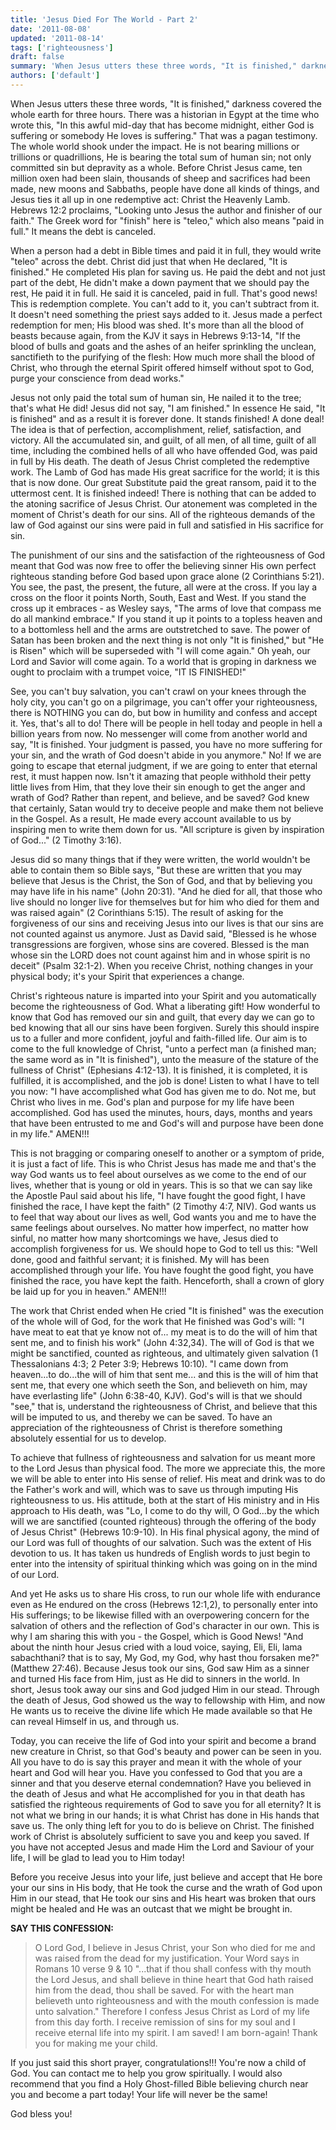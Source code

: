 ```yaml
---
title: 'Jesus Died For The World - Part 2'
date: '2011-08-08'
updated: '2011-08-14'
tags: ['righteousness']
draft: false
summary: 'When Jesus utters these three words, "It is finished," darkness covered the whole earth for three hours. There was a historian in Egypt at the time who wrote this, "In this awful mid-day that has become midnight, either God is suffering or somebody He loves is suffering.'
authors: ['default']
---
```


When Jesus utters these three words, "It is finished," darkness covered the whole earth for three hours. There was a historian in Egypt at the time who wrote this, "In this awful mid-day that has become midnight, either God is suffering or somebody He loves is suffering." That was a pagan testimony. The whole world shook under the impact. He is not bearing millions or trillions or quadrillions, He is bearing the total sum of human sin; not only committed sin but depravity as a whole. Before Christ Jesus came, ten million oxen had been slain, thousands of sheep and sacrifices had been made, new moons and Sabbaths, people have done all kinds of things, and Jesus ties it all up in one redemptive act: Christ the Heavenly Lamb. Hebrews 12:2 proclaims, "Looking unto Jesus the author and finisher of our faith." The Greek word for "finish" here is "teleo," which also means "paid in full." It means the debt is canceled.

When a person had a debt in Bible times and paid it in full, they would write "teleo" across the debt. Christ did just that when He declared, "It is finished." He completed His plan for saving us. He paid the debt and not just part of the debt, He didn't make a down payment that we should pay the rest, He paid it in full. He said it is canceled, paid in full. That's good news! This is redemption complete. You can't add to it, you can't subtract from it. It doesn't need something the priest says added to it. Jesus made a perfect redemption for men; His blood was shed. It's more than all the blood of beasts because again, from the KJV it says in Hebrews 9:13-14, "If the blood of bulls and goats and the ashes of an heifer sprinkling the unclean, sanctifieth to the purifying of the flesh: How much more shall the blood of Christ, who through the eternal Spirit offered himself without spot to God, purge your conscience from dead works."

Jesus not only paid the total sum of human sin, He nailed it to the tree; that's what He did! Jesus did not say, "I am finished." In essence He said, "It is finished" and as a result it is forever done. It stands finished! A done deal! The idea is that of perfection, accomplishment, relief, satisfaction, and victory. All the accumulated sin, and guilt, of all men, of all time, guilt of all time, including the combined hells of all who have offended God, was paid in full by His death. The death of Jesus Christ completed the redemptive work. The Lamb of God has made His great sacrifice for the world; it is this that is now done. Our great Substitute paid the great ransom, paid it to the uttermost cent. It is finished indeed! There is nothing that can be added to the atoning sacrifice of Jesus Christ. Our atonement was completed in the moment of Christ's death for our sins. All of the righteous demands of the law of God against our sins were paid in full and satisfied in His sacrifice for sin.

The punishment of our sins and the satisfaction of the righteousness of God meant that God was now free to offer the believing sinner His own perfect righteous standing before God based upon grace alone (2 Corinthians 5:21). You see, the past, the present, the future, all were at the cross. If you lay a cross on the floor it points North, South, East and West. If you stand the cross up it embraces - as Wesley says, "The arms of love that compass me do all mankind embrace." If you stand it up it points to a topless heaven and to a bottomless hell and the arms are outstretched to save. The power of Satan has been broken and the next thing is not only "It is finished," but "He is Risen" which will be superseded with "I will come again." Oh yeah, our Lord and Savior will come again. To a world that is groping in darkness we ought to proclaim with a trumpet voice, "IT IS FINISHED!"

See, you can't buy salvation, you can't crawl on your knees through the holy city, you can't go on a pilgrimage, you can't offer your righteousness, there is NOTHING you can do, but bow in humility and confess and accept it. Yes, that's all to do! There will be people in hell today and people in hell a billion years from now. No messenger will come from another world and say, "It is finished. Your judgment is passed, you have no more suffering for your sin, and the wrath of God doesn't abide in you anymore." No! If we are going to escape that eternal judgment, if we are going to enter that eternal rest, it must happen now. Isn't it amazing that people withhold their petty little lives from Him, that they love their sin enough to get the anger and wrath of God? Rather than repent, and believe, and be saved? God knew that certainly, Satan would try to deceive people and make them not believe in the Gospel. As a result, He made every account available to us by inspiring men to write them down for us. "All scripture is given by inspiration of God..." (2 Timothy 3:16).

Jesus did so many things that if they were written, the world wouldn't be able to contain them so Bible says, "But these are written that you may believe that Jesus is the Christ, the Son of God, and that by believing you may have life in his name" (John 20:31). "And he died for all, that those who live should no longer live for themselves but for him who died for them and was raised again" (2 Corinthians 5:15). The result of asking for the forgiveness of our sins and receiving Jesus into our lives is that our sins are not counted against us anymore. Just as David said, "Blessed is he whose transgressions are forgiven, whose sins are covered. Blessed is the man whose sin the LORD does not count against him and in whose spirit is no deceit" (Psalm 32:1-2). When you receive Christ, nothing changes in your physical body; it's your Spirit that experiences a change.

Christ's righteous nature is imparted into your Spirit and you automatically become the righteousness of God. What a liberating gift! How wonderful to know that God has removed our sin and guilt, that every day we can go to bed knowing that all our sins have been forgiven. Surely this should inspire us to a fuller and more confident, joyful and faith-filled life. Our aim is to come to the full knowledge of Christ, "unto a perfect man (a finished man; the same word as in "It is finished"), unto the measure of the stature of the fullness of Christ" (Ephesians 4:12-13). It is finished, it is completed, it is fulfilled, it is accomplished, and the job is done! Listen to what I have to tell you now: "I have accomplished what God has given me to do. Not me, but Christ who lives in me. God's plan and purpose for my life have been accomplished. God has used the minutes, hours, days, months and years that have been entrusted to me and God's will and purpose have been done in my life." AMEN!!!

This is not bragging or comparing oneself to another or a symptom of pride, it is just a fact of life. This is who Christ Jesus has made me and that's the way God wants us to feel about ourselves as we come to the end of our lives, whether that is young or old in years. This is so that we can say like the Apostle Paul said about his life, "I have fought the good fight, I have finished the race, I have kept the faith" (2 Timothy 4:7, NIV). God wants us to feel that way about our lives as well, God wants you and me to have the same feelings about ourselves. No matter how imperfect, no matter how sinful, no matter how many shortcomings we have, Jesus died to accomplish forgiveness for us. We should hope to God to tell us this: "Well done, good and faithful servant; it is finished. My will has been accomplished through your life. You have fought the good fight, you have finished the race, you have kept the faith. Henceforth, shall a crown of glory be laid up for you in heaven." AMEN!!!

The work that Christ ended when He cried "It is finished" was the execution of the whole will of God, for the work that He finished was God's will: "I have meat to eat that ye know not of... my meat is to do the will of him that sent me, and to finish his work" (John 4:32,34). The will of God is that we might be sanctified, counted as righteous, and ultimately given salvation (1 Thessalonians 4:3; 2 Peter 3:9; Hebrews 10:10). "I came down from heaven...to do...the will of him that sent me... and this is the will of him that sent me, that every one which seeth the Son, and believeth on him, may have everlasting life" (John 6:38-40, KJV). God's will is that we should "see," that is, understand the righteousness of Christ, and believe that this will be imputed to us, and thereby we can be saved. To have an appreciation of the righteousness of Christ is therefore something absolutely essential for us to develop.

To achieve that fullness of righteousness and salvation for us meant more to the Lord Jesus than physical food. The more we appreciate this, the more we will be able to enter into His sense of relief. His meat and drink was to do the Father's work and will, which was to save us through imputing His righteousness to us. His attitude, both at the start of His ministry and in His approach to His death, was "Lo, I come to do thy will, O God...by the which will we are sanctified (counted righteous) through the offering of the body of Jesus Christ" (Hebrews 10:9-10). In His final physical agony, the mind of our Lord was full of thoughts of our salvation. Such was the extent of His devotion to us. It has taken us hundreds of English words to just begin to enter into the intensity of spiritual thinking which was going on in the mind of our Lord.

And yet He asks us to share His cross, to run our whole life with endurance even as He endured on the cross (Hebrews 12:1,2), to personally enter into His sufferings; to be likewise filled with an overpowering concern for the salvation of others and the reflection of God's character in our own. This is why I am sharing this with you - the Gospel, which is Good News! "And about the ninth hour Jesus cried with a loud voice, saying, Eli, Eli, lama sabachthani? that is to say, My God, my God, why hast thou forsaken me?" (Matthew 27:46). Because Jesus took our sins, God saw Him as a sinner and turned His face from Him, just as He did to sinners in the world. In short, Jesus took away our sins and God judged Him in our stead. Through the death of Jesus, God showed us the way to fellowship with Him, and now He wants us to receive the divine life which He made available so that He can reveal Himself in us, and through us.

Today, you can receive the life of God into your spirit and become a brand new creature in Christ, so that God's beauty and power can be seen in you. All you have to do is say this prayer and mean it with the whole of your heart and God will hear you. Have you confessed to God that you are a sinner and that you deserve eternal condemnation? Have you believed in the death of Jesus and what He accomplished for you in that death has satisfied the righteous requirements of God to save you for all eternity? It is not what we bring in our hands; it is what Christ has done in His hands that save us. The only thing left for you to do is believe on Christ. The finished work of Christ is absolutely sufficient to save you and keep you saved. If you have not accepted Jesus and made Him the Lord and Saviour of your life, I will be glad to lead you to Him today!

Before you receive Jesus into your life, just believe and accept that He bore your our sins in His body, that He took the curse and the wrath of God upon Him in our stead, that He took our sins and His heart was broken that ours might be healed and He was an outcast that we might be brought in.

**SAY THIS CONFESSION:**

> O Lord God, I believe in Jesus Christ, your Son who died for me and was raised from the dead for my justification. Your Word says in Romans 10 verse 9 & 10 "...that if thou shall confess with thy mouth the Lord Jesus, and shall believe in thine heart that God hath raised him from the dead, thou shall be saved. For with the heart man believeth unto righteousness and with the mouth confession is made unto salvation." Therefore I confess Jesus Christ as Lord of my life from this day forth. I receive remission of sins for my soul and I receive eternal life into my spirit. I am saved! I am born-again! Thank you for making me your child.

If you just said this short prayer, congratulations!!! You're now a child of God. You can contact me to help you grow spiritually. I would also recommend that you find a Holy Ghost-filled Bible believing church near you and become a part today! Your life will never be the same!

God bless you!
